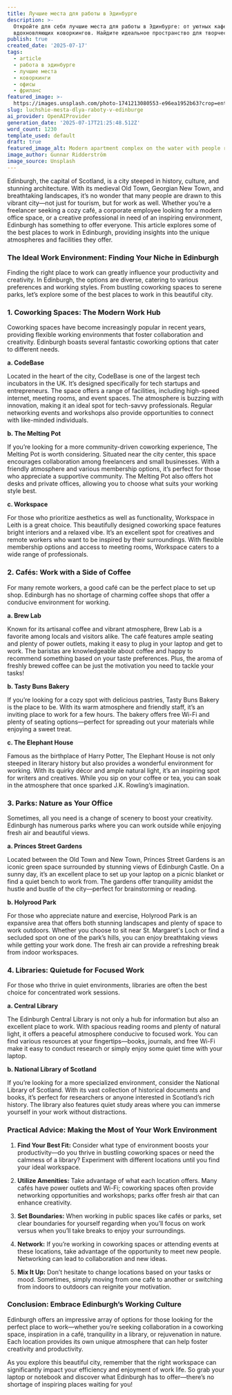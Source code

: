 ```yaml
---
title: Лучшие места для работы в Эдинбурге
description: >-
  Откройте для себя лучшие места для работы в Эдинбурге: от уютных кафе до
  вдохновляющих коворкингов. Найдите идеальное пространство для творчества!
publish: true
created_date: '2025-07-17'
tags:
  - article
  - работа в эдинбурге
  - лучшие места
  - коворкинги
  - офисы
  - фриланс
featured_image: >-
  https://images.unsplash.com/photo-1741213080553-e96ea1952b63?crop=entropy&cs=tinysrgb&fit=max&fm=jpg&ixid=M3w3NTU1NDV8MHwxfHNlYXJjaHwxfHwlRDAlOUIlRDElODMlRDElODclRDElODglRDAlQjglRDAlQjUlMjAlRDAlQkMlRDAlQjUlRDElODElRDElODIlRDAlQjAlMjAlRDAlQjQlRDAlQkIlRDElOEYlMjAlRDElODAlRDAlQjAlRDAlQjElRDAlQkUlRDElODIlRDElOEIlMjAlRDAlQjIlMjAlRDAlQUQlRDAlQjQlRDAlQjglRDAlQkQlRDAlQjElRDElODMlRDElODAlRDAlQjMlRDAlQjUlMjBjb25jZXB0JTIwYWJzdHJhY3QlMjBtb2Rlcm58ZW58MHwwfHx8MTc1Mjc4NzU0OXww&ixlib=rb-4.1.0&q=80&w=1080
slug: luchshie-mesta-dlya-raboty-v-edinburge
ai_provider: OpenAIProvider
generation_date: '2025-07-17T21:25:48.512Z'
word_count: 1230
template_used: default
draft: true
featured_image_alt: Modern apartment complex on the water with people relaxing.
image_author: Gunnar Ridderström
image_source: Unsplash
---
```

Edinburgh, the capital of Scotland, is a city steeped in history, culture, and stunning architecture. With its medieval Old Town, Georgian New Town, and breathtaking landscapes, it’s no wonder that many people are drawn to this vibrant city—not just for tourism, but for work as well. Whether you’re a freelancer seeking a cozy café, a corporate employee looking for a modern office space, or a creative professional in need of an inspiring environment, Edinburgh has something to offer everyone. This article explores some of the best places to work in Edinburgh, providing insights into the unique atmospheres and facilities they offer.

### The Ideal Work Environment: Finding Your Niche in Edinburgh

Finding the right place to work can greatly influence your productivity and creativity. In Edinburgh, the options are diverse, catering to various preferences and working styles. From bustling coworking spaces to serene parks, let’s explore some of the best places to work in this beautiful city.

### 1. Coworking Spaces: The Modern Work Hub

Coworking spaces have become increasingly popular in recent years, providing flexible working environments that foster collaboration and creativity. Edinburgh boasts several fantastic coworking options that cater to different needs.

**a. CodeBase**

Located in the heart of the city, CodeBase is one of the largest tech incubators in the UK. It’s designed specifically for tech startups and entrepreneurs. The space offers a range of facilities, including high-speed internet, meeting rooms, and event spaces. The atmosphere is buzzing with innovation, making it an ideal spot for tech-savvy professionals. Regular networking events and workshops also provide opportunities to connect with like-minded individuals.

**b. The Melting Pot**

If you’re looking for a more community-driven coworking experience, The Melting Pot is worth considering. Situated near the city center, this space encourages collaboration among freelancers and small businesses. With a friendly atmosphere and various membership options, it’s perfect for those who appreciate a supportive community. The Melting Pot also offers hot desks and private offices, allowing you to choose what suits your working style best.

**c. Workspace**

For those who prioritize aesthetics as well as functionality, Workspace in Leith is a great choice. This beautifully designed coworking space features bright interiors and a relaxed vibe. It’s an excellent spot for creatives and remote workers who want to be inspired by their surroundings. With flexible membership options and access to meeting rooms, Workspace caters to a wide range of professionals.

### 2. Cafés: Work with a Side of Coffee

For many remote workers, a good café can be the perfect place to set up shop. Edinburgh has no shortage of charming coffee shops that offer a conducive environment for working.

**a. Brew Lab**

Known for its artisanal coffee and vibrant atmosphere, Brew Lab is a favorite among locals and visitors alike. The café features ample seating and plenty of power outlets, making it easy to plug in your laptop and get to work. The baristas are knowledgeable about coffee and happy to recommend something based on your taste preferences. Plus, the aroma of freshly brewed coffee can be just the motivation you need to tackle your tasks!

**b. Tasty Buns Bakery**

If you’re looking for a cozy spot with delicious pastries, Tasty Buns Bakery is the place to be. With its warm atmosphere and friendly staff, it’s an inviting place to work for a few hours. The bakery offers free Wi-Fi and plenty of seating options—perfect for spreading out your materials while enjoying a sweet treat.

**c. The Elephant House**

Famous as the birthplace of Harry Potter, The Elephant House is not only steeped in literary history but also provides a wonderful environment for working. With its quirky décor and ample natural light, it’s an inspiring spot for writers and creatives. While you sip on your coffee or tea, you can soak in the atmosphere that once sparked J.K. Rowling’s imagination.

### 3. Parks: Nature as Your Office

Sometimes, all you need is a change of scenery to boost your creativity. Edinburgh has numerous parks where you can work outside while enjoying fresh air and beautiful views.

**a. Princes Street Gardens**

Located between the Old Town and New Town, Princes Street Gardens is an iconic green space surrounded by stunning views of Edinburgh Castle. On a sunny day, it’s an excellent place to set up your laptop on a picnic blanket or find a quiet bench to work from. The gardens offer tranquility amidst the hustle and bustle of the city—perfect for brainstorming or reading.

**b. Holyrood Park**

For those who appreciate nature and exercise, Holyrood Park is an expansive area that offers both stunning landscapes and plenty of space to work outdoors. Whether you choose to sit near St. Margaret's Loch or find a secluded spot on one of the park’s hills, you can enjoy breathtaking views while getting your work done. The fresh air can provide a refreshing break from indoor workspaces.

### 4. Libraries: Quietude for Focused Work

For those who thrive in quiet environments, libraries are often the best choice for concentrated work sessions.

**a. Central Library**

The Edinburgh Central Library is not only a hub for information but also an excellent place to work. With spacious reading rooms and plenty of natural light, it offers a peaceful atmosphere conducive to focused work. You can find various resources at your fingertips—books, journals, and free Wi-Fi make it easy to conduct research or simply enjoy some quiet time with your laptop.

**b. National Library of Scotland**

If you’re looking for a more specialized environment, consider the National Library of Scotland. With its vast collection of historical documents and books, it’s perfect for researchers or anyone interested in Scotland’s rich history. The library also features quiet study areas where you can immerse yourself in your work without distractions.

### Practical Advice: Making the Most of Your Work Environment

1. **Find Your Best Fit:** Consider what type of environment boosts your productivity—do you thrive in bustling coworking spaces or need the calmness of a library? Experiment with different locations until you find your ideal workspace.
   
2. **Utilize Amenities:** Take advantage of what each location offers. Many cafés have power outlets and Wi-Fi; coworking spaces often provide networking opportunities and workshops; parks offer fresh air that can enhance creativity.

3. **Set Boundaries:** When working in public spaces like cafés or parks, set clear boundaries for yourself regarding when you’ll focus on work versus when you’ll take breaks to enjoy your surroundings.

4. **Network:** If you’re working in coworking spaces or attending events at these locations, take advantage of the opportunity to meet new people. Networking can lead to collaboration and new ideas.

5. **Mix It Up:** Don’t hesitate to change locations based on your tasks or mood. Sometimes, simply moving from one café to another or switching from indoors to outdoors can reignite your motivation.

### Conclusion: Embrace Edinburgh’s Working Culture

Edinburgh offers an impressive array of options for those looking for the perfect place to work—whether you’re seeking collaboration in a coworking space, inspiration in a café, tranquility in a library, or rejuvenation in nature. Each location provides its own unique atmosphere that can help foster creativity and productivity.

As you explore this beautiful city, remember that the right workspace can significantly impact your efficiency and enjoyment of work life. So grab your laptop or notebook and discover what Edinburgh has to offer—there’s no shortage of inspiring places waiting for you!
